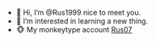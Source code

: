 - 👋 Hi, I’m @Rus1999 nice to meet you.
- 👀 I’m interested in learning a new thing.
- 🐵 My monkeytype account [Rus07](https://monkeytype.com/profile/Pcbj0lckCIcBvhioUxmtHEhpHo43)

<!---
Rus1999/Rus1999 is a ✨ special ✨ repository because its `README.md` (this file) appears on your GitHub profile.
You can click the Preview link to take a look at your changes.
--->
